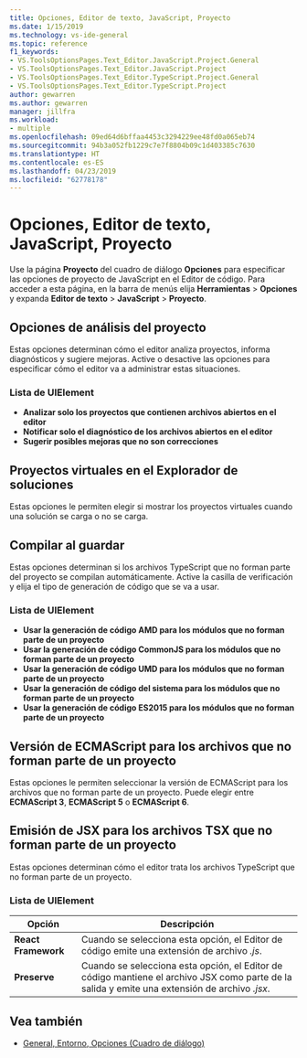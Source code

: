 ```yaml
---
title: Opciones, Editor de texto, JavaScript, Proyecto
ms.date: 1/15/2019
ms.technology: vs-ide-general
ms.topic: reference
f1_keywords:
- VS.ToolsOptionsPages.Text_Editor.JavaScript.Project.General
- VS.ToolsOptionsPages.Text_Editor.JavaScript.Project
- VS.ToolsOptionsPages.Text_Editor.TypeScript.Project.General
- VS.ToolsOptionsPages.Text_Editor.TypeScript.Project
author: gewarren
ms.author: gewarren
manager: jillfra
ms.workload:
- multiple
ms.openlocfilehash: 09ed64d6bffaa4453c3294229ee48fd0a065eb74
ms.sourcegitcommit: 94b3a052fb1229c7e7f8804b09c1d403385c7630
ms.translationtype: HT
ms.contentlocale: es-ES
ms.lasthandoff: 04/23/2019
ms.locfileid: "62778178"
---
```

# <a name="options-text-editor-javascript-project"></a>Opciones, Editor de texto, JavaScript, Proyecto

Use la página **Proyecto** del cuadro de diálogo **Opciones** para especificar las opciones de proyecto de JavaScript en el Editor de código. Para acceder a esta página, en la barra de menús elija **Herramientas** > **Opciones** y expanda **Editor de texto** > **JavaScript** > **Proyecto**.

## <a name="project-analysis-options"></a>Opciones de análisis del proyecto

Estas opciones determinan cómo el editor analiza proyectos, informa diagnósticos y sugiere mejoras. Active o desactive las opciones para especificar cómo el editor va a administrar estas situaciones.

### <a name="uielement-list"></a>Lista de UIElement

- **Analizar solo los proyectos que contienen archivos abiertos en el editor**
- **Notificar solo el diagnóstico de los archivos abiertos en el editor**
- **Sugerir posibles mejoras que no son correcciones**

## <a name="virtual-projects-in-solution-explorer"></a>Proyectos virtuales en el Explorador de soluciones

Estas opciones le permiten elegir si mostrar los proyectos virtuales cuando una solución se carga o no se carga.

## <a name="compile-on-save"></a>Compilar al guardar

Estas opciones determinan si los archivos TypeScript que no forman parte del proyecto se compilan automáticamente. Active la casilla de verificación y elija el tipo de generación de código que se va a usar.

### <a name="uielement-list"></a>Lista de UIElement

- **Usar la generación de código AMD para los módulos que no forman parte de un proyecto**
- **Usar la generación de código CommonJS para los módulos que no forman parte de un proyecto**
- **Usar la generación de código UMD para los módulos que no forman parte de un proyecto**
- **Usar la generación de código del sistema para los módulos que no forman parte de un proyecto**
- **Usar la generación de código ES2015 para los módulos que no forman parte de un proyecto**

## <a name="ecmascript-version-for-files-that-are-not-part-of-a-project"></a>Versión de ECMAScript para los archivos que no forman parte de un proyecto

Estas opciones le permiten seleccionar la versión de ECMAScript para los archivos que no forman parte de un proyecto. Puede elegir entre **ECMAScript 3**, **ECMAScript 5** o **ECMAScript 6**.

## <a name="jsx-emit-for-tsx-files-that-are-not-part-of-a-project"></a>Emisión de JSX para los archivos TSX que no forman parte de un proyecto

Estas opciones determinan cómo el editor trata los archivos TypeScript que no forman parte de un proyecto.

### <a name="uielement-list"></a>Lista de UIElement

|Opción|Descripción|
|------------|-----------------|
|**React Framework**|Cuando se selecciona esta opción, el Editor de código emite una extensión de archivo *.js*.|
|**Preserve**|Cuando se selecciona esta opción, el Editor de código mantiene el archivo JSX como parte de la salida y emite una extensión de archivo *.jsx*.|

## <a name="see-also"></a>Vea también

- [General, Entorno, Opciones (Cuadro de diálogo)](../../ide/reference/general-environment-options-dialog-box.md)